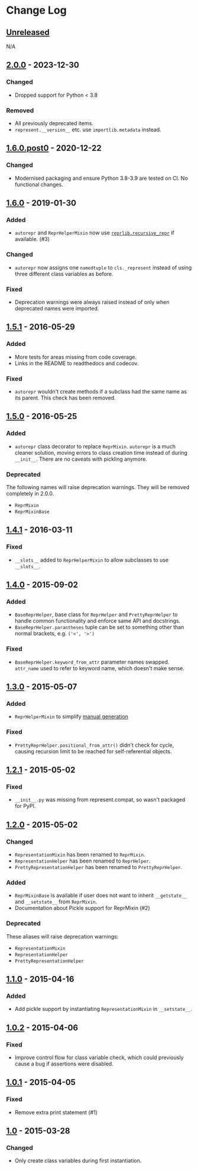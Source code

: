 # Change Log

## [Unreleased][unreleased]

N/A

## [2.0.0] - 2023-12-30

### Changed

- Dropped support for Python < 3.8

### Removed

- All previously deprecated items.
- `represent.__version__` etc. use `importlib.metadata` instead.

## [1.6.0.post0] - 2020-12-22

### Changed

- Modernised packaging and ensure Python 3.8-3.9 are tested on CI. No
  functional changes.

## [1.6.0] - 2019-01-30

### Added

- `autorepr` and `ReprHelperMixin` now use [`reprlib.recursive_repr`][rrr] if
  available. (#3)

### Changed

- `autorepr` now assigns one `namedtuple` to `cls._represent` instead of using
  three different class variables as before.

### Fixed

- Deprecation warnings were always raised instead of only when deprecated
  names were imported.

[rrr]: https://docs.python.org/3.5/library/reprlib.html#reprlib.recursive_repr

## [1.5.1] - 2016-05-29

### Added

- More tests for areas missing from code coverage.
- Links in the README to readthedocs and codecov.

### Fixed

- `autorepr` wouldn't create methods if a subclass had the same name as its
  parent. This check has been removed.

## [1.5.0] - 2016-05-25

### Added

- `autorepr` class decorator to replace `ReprMixin`. `autorepr` is a much
  cleaner solution, moving errors to class creation time instead of during
  `__init__`. There are no caveats with pickling anymore.

### Deprecated

The following names will raise deprecation warnings. They will be removed
completely in 2.0.0.

- `ReprMixin`
- `ReprMixinBase`

## [1.4.1] - 2016-03-11

### Fixed

- `__slots__` added to `ReprHelperMixin` to allow subclasses to use `__slots__`.

## [1.4.0] - 2015-09-02

### Added

- `BaseReprHelper`, base class for `ReprHelper` and `PrettyReprHelper` to handle
  common functionality and enforce same API and docstrings.
- `BaseReprHelper.parantheses` tuple can be set to something other than normal
  brackets, e.g. `('<', '>')`

### Fixed

- `BaseReprHelper.keyword_from_attr` parameter names swapped. `attr_name` used
  to refer to keyword name, which doesn't make sense.

## [1.3.0] - 2015-05-07

### Added

- `ReprHelperMixin` to simplify [manual generation][man]

[man]: http://represent.readthedocs.io/en/latest/usage/helper.html

### Fixed

- `PrettyReprHelper.positional_from_attr()` didn't check for cycle, causing
  recursion limit to be reached for self-referential objects.

## [1.2.1] - 2015-05-02

### Fixed

- `__init__.py` was missing from represent.compat, so wasn't packaged for PyPI.

## [1.2.0] - 2015-05-02

### Changed

- `RepresentationMixin` has been renamed to `ReprMixin`.
- `RepresentationHelper` has been renamed to `ReprHelper`.
- `PrettyRepresentationHelper` has been renamed to `PrettyReprHelper`.

### Added

- `ReprMixinBase` is available if user does not want to inherit `__getstate__`
  and `__setstate__` from `ReprMixin`.
- Documentation about Pickle support for ReprMixin (#2)

### Deprecated

These aliases will raise deprecation warnings:

- `RepresentationMixin`
- `RepresentationHelper`
- `PrettyRepresentationHelper`

## [1.1.0] - 2015-04-16

### Added

- Add pickle support by instantiating `RepresentationMixin` in `__setstate__`.

## [1.0.2] - 2015-04-06

### Fixed

- Improve control flow for class variable check, which could previously cause a
  bug if assertions were disabled.

## [1.0.1] - 2015-04-05

### Fixed

- Remove extra print statement (#1)

## [1.0] - 2015-03-28

### Changed

- Only create class variables during first instantiation.

[unreleased]: https://github.com/RazerM/represent/compare/2.0.0...HEAD
[2.0.0]: https://github.com/RazerM/represent/compare/1.6.0.post0..2.0.0
[1.6.0.post0]: https://github.com/RazerM/represent/compare/1.6.0...1.6.0.post0
[1.6.0]: https://github.com/RazerM/represent/compare/1.5.1...1.6.0
[1.5.1]: https://github.com/RazerM/represent/compare/1.5.0...1.5.1
[1.5.0]: https://github.com/RazerM/represent/compare/1.4.1...1.5.0
[1.4.1]: https://github.com/RazerM/represent/compare/1.4.0...1.4.1
[1.4.0]: https://github.com/RazerM/represent/compare/1.3.0...1.4.0
[1.3.0]: https://github.com/RazerM/represent/compare/1.2.1...1.3.0
[1.2.1]: https://github.com/RazerM/represent/compare/1.2.0...1.2.1
[1.2.0]: https://github.com/RazerM/represent/compare/1.1.0...1.2.0
[1.1.0]: https://github.com/RazerM/represent/compare/1.0.2...1.1.0
[1.0.2]: https://github.com/RazerM/represent/compare/1.0.1...1.0.2
[1.0.1]: https://github.com/RazerM/represent/compare/1.0...1.0.1
[1.0]: https://github.com/RazerM/represent/compare/1.0b1...1.0
